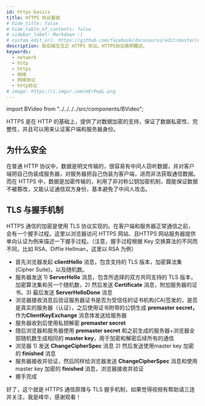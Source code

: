 ```yaml
---
id: https-basics
title: HTTPS 协议基础
# hide_title: false
# hide_table_of_contents: false
# sidebar_label: Markdown :)
# custom_edit_url: https://github.com/facebook/docusaurus/edit/master/docs/api-doc-markdown.md
description: 前后端交互之 HTTPS 协议。HTTPS协议简明概述。
keywords:
  - network
  - http
  - https
  - 网络
  - 网络协议
  - http协议
# image: https://i.imgur.com/mErPwqL.png
---
```


import BVideo from "../../../../src/components/BVideo";

<BVideo src="//player.bilibili.com/player.html?aid=286354956&bvid=BV1Ef4y1R7FW&cid=211589837&page=1" bsrc="https://www.bilibili.com/video/BV1Ef4y1R7FW/"/>

HTTPS 是在 HTTP 的基础上，提供了对数据加密的支持，保证了数据私密性、完整性，并且可以用来认证客户端和服务器身份。

## 为什么安全

在普通 HTTP 协议中，数据是明文传输的，很容易有中间人窃听数据，并对客户端把自己伪装成服务器，对服务器把自己伪装为客户端，进而非法获取通信数据。而在 HTTPS 中，数据是加密传输的，利用了非对称公钥加密机制，既能保证数据不被篡改，又能认证通信双方身份，基本避免了中间人攻击。

## TLS 与握手机制

HTTPS 通信的加密是使用 TLS 协议实现的。在客户端和服务器正常通信之前，会有一个握手过程。这里以浏览器访问 HTTPS 网站、且HTTPS 网站服务器提供单向认证为例来描述一下握手过程。（注意，握手过程根据 Key 交换算法的不同而不同，比如 RSA、Diffie Hellman，这里以 RSA 为例）

- 首先浏览器发起 **clientHello** 消息，包含支持的 TLS 版本，加密算法集(Cipher Suite)，以及随机数。
- 服务器发送 1) **ServerHello** 消息，包含所选择的双方共同支持的 TLS 版本，加密算法集和另一个随机数，2) 然后发送 **Certificate** 消息，附加服务器的证书。3) 最后发送 **ServerHelloDone** 消息
- 浏览器接收消息后验证服务器证书是否为受信任的证书机构(CA)签发的，是否是真实的服务器（认证），之后使用证书附带的公钥生成 **premaster secret，** 作为**ClientKeyExchange** 消息体发送给服务器
- 服务器收到后使用私钥解密 **premaster secret**
- 随后浏览器和服务器使用 **premaster secret** 和之前生成的服务器+浏览器全部随机数生成相同的 **master key**，用于加密和解密后续所有的通信
- 浏览器 1) 发送 **ChangeCipherSpec** 消息 2) 然后发送使用master key 加密的 **finished** 消息
- 服务器接收并验证，然后同样给浏览器发送 **ChangeCipherSpec** 消息和使用 master key 加密的 **finished** 消息，浏览器接收并验证
- 握手完成

好了，这个就是 HTTPS 通信原理与 TLS 握手机制，如果觉得视频有帮助请三连并关注，我是峰华，感谢观看！